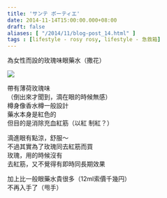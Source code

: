 ```yaml
---
title: 'サンテ ボーティエ'
date: 2014-11-14T15:00:00.000+08:00
draft: false
aliases: [ "/2014/11/blog-post_14.html" ]
tags : [lifestyle - rosy rosy, lifestyle - 急救箱]
---
```


為女性而設的玫瑰味眼藥水（撒花）  

[![](https://3.bp.blogspot.com/-yursoDOySaA/XE29WwDWYwI/AAAAAAAAHwk/1jW00RupegoncYx8KFPYLYxU4-3Y1p0HQCLcBGAs/s640/15720307016_be0410936a_z.jpg)](https://3.bp.blogspot.com/-yursoDOySaA/XE29WwDWYwI/AAAAAAAAHwk/1jW00RupegoncYx8KFPYLYxU4-3Y1p0HQCLcBGAs/s1600/15720307016_be0410936a_z.jpg)

帶有薄荷玫瑰味  
（倒出來才聞到，滴在眼的時候無感）  
樽身像香水樽一般設計  
藥水本身是紅色的  
但目的是消除充血紅筋（以紅 制紅？）  
  
滴進眼有點涼，舒服～  
不過其實為了玫瑰同去紅筋而買  
玫瑰，用的時候沒有  
去紅筋，又不覺得有即時同長期效果  
  
加上比一般眼藥水貴很多（12ml索價千幾円）  
不再入手了（甩手）